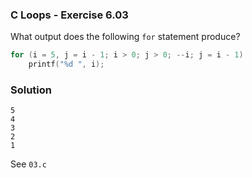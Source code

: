 ### C Loops - Exercise 6.03

What output does the following ```for``` statement produce?

```c
for (i = 5, j = i - 1; i > 0; j > 0; --i; j = i - 1)
	printf("%d ", i);
```

### Solution

```
5
4
3
2
1
```

See ```03.c```

